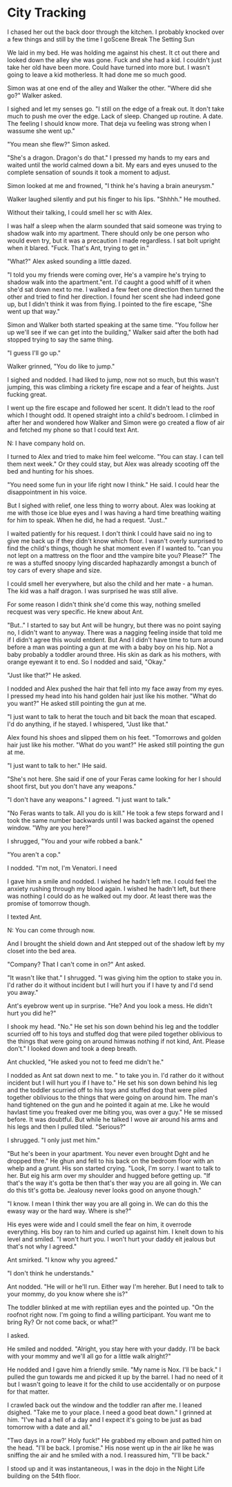#  City Tracking

I chased her out the back door through the kitchen. I probably knocked over a
few things and still by the time I goScene Break
 The Setting Sun

We laid in my bed. He was holding me against his chest. It ct out there and looked down the alley she
was gone. Fuck and she had a kid. I couldn't just take her old have been more.
Could have turned into more but. I wasn't going
to leave a kid motherless. It had done me so much good.

Simon was at one end of the alley and Walker the other. "Where did she go?"
Walker asked.

I sighed and let my senses go. "I still on the edge of a freak out. It don't
take much to push me over the edge. Lack of sleep. Changed up routine. A date.
The feeling I should know more. That deja vu feeling was strong when I wassume she went up."

"You mean she flew?" Simon asked.

"She's a dragon. Dragon's do that." I pressed my hands to my ears and waited
until the world calmed down a bit. My ears and eyes unused to the complete
sensation of sounds it took a moment to adjust.

Simon looked at me and frowned, "I think he's having a brain aneurysm."

Walker laughed silently and put his finger to his lips. "Shhhh." He mouthed.

Without their talking, I could smell her sc with
Alex.

I was half a sleep when the alarm sounded that said someone was trying to shadow
walk into my apartment. There should only be one person who would even try, but
it was a precaution I made regardless. I sat bolt upright when it blared. "Fuck.
That's Ant, trying to get in."

"What?" Alex asked sounding a little dazed.

"I told you my friends were coming over, He's a vampire he's trying to shadow
walk into the apartment."ent. I'd caught a good whiff of it
when she'd sat down next to me. I walked a few feet one direction then turned
the other and tried to find her direction. I found her scent she had indeed gone
up, but I didn't think it was from flying. I pointed to the fire escape, "She
went up that way."

Simon and Walker both started speaking at the same time. "You follow her up
we'll see if we can get into the building," Walker said after the both had
stopped trying to say the same thing.

"I guess I'll go up."

Walker grinned, "You do like to jump."

I sighed and nodded. I had liked to jump, now not so much, but this wasn't
jumping, this was climbing a rickety fire escape and a fear of heights. Just
fucking great.

I went up the fire escape and followed her scent. It didn't lead to the roof
which I thought odd. It opened straight into a child's bedroom. I climbed in
after her and wondered how Walker and Simon were go created a flow of air and fetched my phone so that I
could text Ant.

N: I have company hold on.

I turned to Alex and tried to make him feel welcome. "You can stay. I can tell
them next week." Or they could stay, but Alex was already scooting off the bed
and hunting for his shoes.

"You need some fun in your life right now I think." He said. I could hear the
disappointment in his voice.

But I sighed with relief, one less thing to worry about. Alex was looking at me
with those ice blue eyes and I was having a hard time breathing waiting for him
to speak. When he did, he had a request. "Just.."

I waited patiently for his request. I don't think I could have said no ing to give me back up if
they didn't know which floor. I wasn't overly surprised to find the child's
things, though he shat
moment even if I wanted to. "can you not lept on a mattress on the floor and tthe vampire bite you? Please?" The
re was a stuffed
snoopy lying discarded haphazardly amongst a bunch of toy cars of every shape
and size.

I could smell her everywhere, but also the child and her mate - a human. The kid
was a half dragon. I was surprised he was still alive.

For some reason I didn't think she'd come this way, nothing smelled recquest was very specific. He knew about Ant.

"But.." I started to say but Ant will be hungry, but there was no point saying
no, I didn't want to anyway. There was a nagging feeling inside that told me if
I didn't agree this would entdent. But
And I didn't have time to turn around before a man was pointing a gun at me with a
baby boy on his hip. Not a baby probably a toddler around three. His skin as
dark as his mothers, with orange eyewant it to end. So I nodded and
said, "Okay."

"Just like that?" He asked.

I nodded and Alex pushed the hair that fell into my face away from my eyes. I
pressed my head into his hand golden hair just like his mother.
"What do you want?" He asked still pointing the gun at me.

"I just want to talk to herat the touch and bit back the moan that escaped.
I'd do anything, if he stayed. I whispered, "Just like that."

Alex found his shoes and slipped them on his feet. "Tomorrows and golden hair just like his mother.
"What do you want?" He asked still pointing the gun at me.

"I just want to talk to her." IHe said.

"She's not here. She said if one of your Feras came looking for her I should
shoot first, but you don't have any weapons."

"I don't have any weapons." I agreed. "I just want to talk."

"No Feras wants to talk. All you do is kill." He took a few steps forward and I
took the same number backwards until I was backed against the opened window.
"Why are you here?"

I shrugged, "You and your wife robbed a bank."

"You aren't a cop."

I nodded. "I'm not, I'm Venatori. I need

I gave him a smile and nodded. I wished he hadn't left me. I could feel the
anxiety rushing through my blood again. I wished he hadn't left, but there was
nothing I could do as he walked out my door. At least there was the promise of
tomorrow though.

I texted Ant.

N: You can come through now.

And I brought the shield down and Ant stepped out of the shadow left by my
closet into the bed area.

"Company? That I can't come in on?" Ant asked.

"It wasn't like that." I shrugged. "I was giving him the option to stake you in. I'd rather do it
without incident but I will hurt you if I have ty and I'd
send you away."

Ant's eyebrow went up in surprise. "He? And you look a mess. He didn't hurt you
did he?"

I shook my head. "No." He set his son down behind
his leg and the toddler scurried off to his toys and stuffed dog that were piled
together oblivious to the things that were going on around himwas nothing if not kind, Ant. Please don't." I looked
down and took a deep breath.

Ant chuckled, "He asked you not to feed me didn't he."

I nodded as Ant sat down next to me. " to take you in. I'd rather do it
without incident but I will hurt you if I have to." He set his son down behind
his leg and the toddler scurried off to his toys and stuffed dog that were piled
together oblivious to the things that were going on around him. The man's hand
tightened on the gun and he pointed it again at me. Like he would havlast time you freaked over me biting
you, was over a guy." He se missed
before. It was doubtful. But while he talked I wove air around his arms and his
legs and then I pulled tiled. "Serious?"

I shrugged. "I only just met him."

"But he's been in your apartment. You never even brought Dght and he dropped thre." He ghun and fell to his back on the
bedroom floor with an whelp and a grunt. His son started crying. "Look, I'm
sorry. I want to talk to her. But eig his
arm over my shoulder and hugged before getting up. "If that's the way it's gotta
be then that's ther way you are all going in. We can do
this tit's gotta be. Jealousy never looks good on anyone
though."

"I know. I mean I think ther way you are all going in. We can do
this the ewasy way or the hard way. Where is she?"

His eyes were wide and I could smell the fear on him, it overrode everything.
His boy ran to him and curled up against him. I knelt down to his level and
smiled. "I won't hurt you. I won't hurt your daddy eit jealous but that's not why I agreed."

Ant smirked. "I know why you agreed."

"I don't think he understands."

Ant nodded. "He will or he'll run. Either way I'm hereher. But I need to talk to
your mommy, do you know where she is?"

The toddler blinked at me with reptilian eyes and the pointed up. "On the roofnot right now. I'm
going to find a willing participant. You want me to bring Ry? Or not come back,
or what?"

I asked.

He smiled and nodded. "Alright, you stay here with your daddy. I'll be back with
your mommy and we'll all go for a little walk alright?"

He nodded and I gave him a friendly smile. "My name is Nox. I'll be back." I
pulled the gun towards me and picked it up by the barrel. I had no need of it
but I wasn't going to leave it for the child to use accidentally or on purpose
for that matter.

I crawled back out the window and the toddler ran after me. I leaned dsighed. "Take me to your place. I need a good beat down." I grinned at him.
"I've had a hell of a day and I expect it's going to be just as bad tomorrow
with a date and all."

"Two days in a row?' Holy fuck!" He grabbed my elbown and
patted him on the head. "I'll be back. I promise." His nose went up in the air
like he was sniffing the air and he smiled with a nod. I reassured him, "I'll be
back."
 I stood up and it was
instantaneous, I was in the dojo in the Night Life building on the 54th floor.


<!--stackedit_data:
eyJoaXN0b3J5IjpbODM4MTQ1NDk3LC05OTg3MjA2NzldfQ==
-->